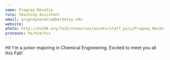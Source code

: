 ```yaml
---
name: Pragnay Nevatia
role: Teaching Assistant
email: pragnaynevatia@berkeley.edu
website: 
photo: http://ds100.org/fa22/resources/assets/staff_pics/Pragnay_Nevatia.jpg
pronouns: he/him/his
---
```

Hi! I'm a junior majoring in Chemical Engineering. Excited to meet you all this Fall!
